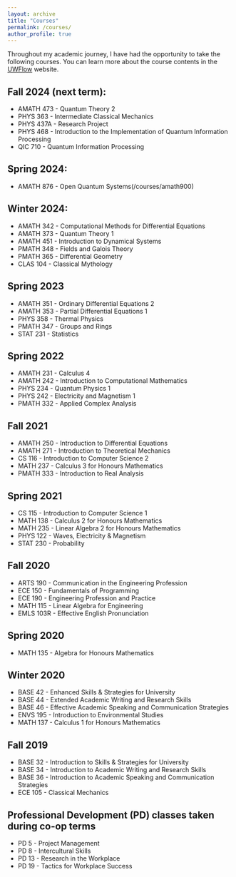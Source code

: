 ```yaml
---
layout: archive
title: "Courses"
permalink: /courses/
author_profile: true
---
```


Throughout my academic journey, I have had the opportunity to take the following courses. You can learn more about the course contents in the [UWFlow](https://uwflow.com/) website.

## Fall 2024 (next term):

* AMATH 473 - Quantum Theory 2
* PHYS 363 - Intermediate Classical Mechanics
* PHYS 437A - Research Project
* PHYS 468 - Introduction to the Implementation of Quantum Information Processing
* QIC 710 - Quantum Information Processing

## Spring 2024:

* AMATH 876 - Open Quantum Systems(/courses/amath900) 

## Winter 2024:

* AMATH 342 - Computational Methods for Differential Equations
* AMATH 373 - Quantum Theory 1
* AMATH 451 - Introduction to Dynamical Systems
* PMATH 348 - Fields and Galois Theory
* PMATH 365 - Differential Geometry
* CLAS 104 - Classical Mythology

## Spring 2023

* AMATH 351 - Ordinary Differential Equations 2
* AMATH 353 - Partial Differential Equations 1
* PHYS 358 - Thermal Physics
* PMATH 347 - Groups and Rings
* STAT 231 - Statistics

## Spring 2022

* AMATH 231 - Calculus 4
* AMATH 242 - Introduction to Computational Mathematics
* PHYS 234 - Quantum Physics 1
* PHYS 242 - Electricity and Magnetism 1
* PMATH 332 - Applied Complex Analysis

## Fall 2021

* AMATH 250 - Introduction to Differential Equations
* AMATH 271 - Introduction to Theoretical Mechanics
* CS 116 - Introduction to Computer Science 2
* MATH 237 - Calculus 3 for Honours Mathematics
* PMATH 333 - Introduction to Real Analysis

## Spring 2021

* CS 115 - Introduction to Computer Science 1
* MATH 138 - Calculus 2 for Honours Mathematics
* MATH 235 - Linear Algebra 2 for Honours Mathematics
* PHYS 122 - Waves, Electricity & Magnetism
* STAT 230 - Probability

## Fall 2020

* ARTS 190 - Communication in the Engineering Profession
* ECE 150 - Fundamentals of Programming
* ECE 190  - Engineering Profession and Practice
* MATH 115 - Linear Algebra for Engineering
* EMLS 103R - Effective English Pronunciation

## Spring 2020

* MATH 135 - Algebra for Honours Mathematics

## Winter 2020

* BASE 42 - Enhanced Skills & Strategies for University
* BASE 44 - Extended Academic Writing and Research Skills
* BASE 46 - Effective Academic Speaking and Communication Strategies
* ENVS 195 - Introduction to Environmental Studies
* MATH 137 - Calculus 1 for Honours Mathematics

## Fall 2019

* BASE 32 - Introduction to Skills & Strategies for University
* BASE 34 - Introduction to Academic Writing and Research Skills
* BASE 36 - Introduction to Academic Speaking and Communication Strategies
* ECE 105 - Classical Mechanics


## Professional Development (PD) classes taken during co-op terms

* PD 5 - Project Management
* PD 8 - Intercultural Skills
* PD 13 - Research in the Workplace
* PD 19 - Tactics for Workplace Success